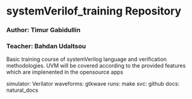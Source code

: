 # systemVerilof_training Repository
### Author: Timur Gabidullin
### Teacher: Bahdan Udaltsou


Basic training course of systemVerilog language and verification 
methodologies. UVM will be covered according to the provided features which 
are implenented in the opensource apps

simulator:  Verilator
waveforms:  gtkwave
runs:       make
svc:        github
docs:       natural_docs


  


